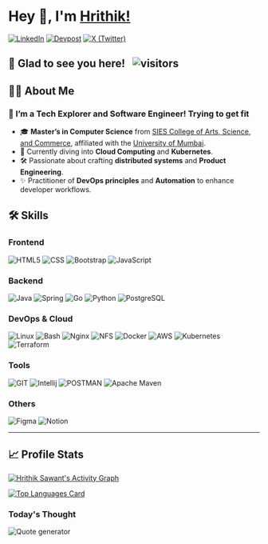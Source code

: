 # Hey 👋, I'm [Hrithik!](https://github.com/HrithikSawant/)

[![LinkedIn](https://img.shields.io/badge/LinkedIn-%230A66C2.svg?style=for-the-badge&logo=linkedin&logoColor=white)](https://in.linkedin.com/in/hrithik-sawant-740a46183)
[![Devpost](https://img.shields.io/badge/Devpost-%23003E54.svg?style=for-the-badge&logo=devpost&logoColor=white)](https://devpost.com/HrithikSawant)
[![X (Twitter)](https://img.shields.io/badge/X-%231DA1F2.svg?style=for-the-badge&logo=twitter&logoColor=white)](https://twitter.com/Hrithiks_)

## 🌟 Glad to see you here! &nbsp; ![visitors](https://visitor-badge.laobi.icu/badge?page_id=HrithikSawant.HrithikSawant)

## 👨‍💻 About Me

### 🚀 I’m a **Tech Explorer and Software Engineer! Trying to get fit**

- 🎓 **Master’s in Computer Science** from [SIES College of Arts, Science, and Commerce](http://www.siesascs.edu.in/), affiliated with the [University of Mumbai](https://mu.ac.in/). 
- 🌱 Currently diving into **Cloud Computing** and **Kubernetes**.
- 🛠 Passionate about crafting **distributed systems** and **Product Engineering**.
- ✨ Practitioner of **DevOps principles** and **Automation** to enhance developer workflows.

## 🛠 Skills

### Frontend

![HTML5](https://img.shields.io/badge/HTML5-E34F26?style=for-the-badge&logo=html5&logoColor=white)
![CSS](https://img.shields.io/badge/CSS3-1572B6?style=for-the-badge&logo=css3&logoColor=white)
![Bootstrap](https://img.shields.io/badge/Bootstrap-563D7C?style=for-the-badge&logo=bootstrap&logoColor=white)
![JavaScript](https://img.shields.io/badge/javascript-%23323330.svg?style=for-the-badge&logo=javascript&logoColor=%23F7DF1E)

### Backend

![Java](https://img.shields.io/badge/Java-%23ED8B00.svg?style=for-the-badge&logo=java&logoColor=white)
![Spring](https://img.shields.io/badge/Spring-%236DB33F.svg?style=for-the-badge&logo=spring&logoColor=white)
![Go](https://img.shields.io/badge/Go-00ADD8?style=for-the-badge&logo=go&logoColor=white)
![Python](https://img.shields.io/badge/Python-FFD43B?style=for-the-badge&logo=python&logoColor=darkgreen)
![PostgreSQL](https://img.shields.io/badge/PostgreSQL-%23316192.svg?style=for-the-badge&logo=postgresql&logoColor=white)

### DevOps & Cloud

![Linux](https://img.shields.io/badge/Linux-FCC624?style=for-the-badge&logo=linux&logoColor=black)
![Bash](https://img.shields.io/badge/Bash-%23121011.svg?style=for-the-badge&logo=gnubash&logoColor=white)
![Nginx](https://img.shields.io/badge/Nginx-%23009639.svg?style=for-the-badge&logo=nginx&logoColor=white)
![NFS](https://img.shields.io/badge/NFS-%23FF9900.svg?style=for-the-badge&logoColor=white)
![Docker](https://img.shields.io/badge/Docker-%232496ED.svg?style=for-the-badge&logo=docker&logoColor=white)
![AWS](https://img.shields.io/badge/AWS-%23FF9900.svg?style=for-the-badge&logo=amazonaws&logoColor=white)
![Kubernetes](https://img.shields.io/badge/Kubernetes-%23326CE5.svg?style=for-the-badge&logo=kubernetes&logoColor=white)
![Terraform](https://img.shields.io/badge/Terraform-%23623C3C.svg?style=for-the-badge&logo=terraform&logoColor=white)

### Tools

![GIT](https://img.shields.io/badge/Git-F05032?style=for-the-badge&logo=git&logoColor=white)
![Intellij](https://img.shields.io/badge/Intellij-2C2255?style=for-the-badge&logo=Intellij&logoColor=white)
![POSTMAN](https://img.shields.io/badge/Postman-FF6C37?style=for-the-badge&logo=Postman&logoColor=white)
![Apache Maven](https://img.shields.io/badge/Apache%20Maven-C71A36?style=for-the-badge&logo=Apache%20Maven&logoColor=white)

### Others

![Figma](https://img.shields.io/badge/figma-%23F24E1E.svg?style=for-the-badge&logo=figma&logoColor=white)
![Notion](https://img.shields.io/badge/Notion-%23000000.svg?style=for-the-badge&logo=notion&logoColor=white)

---

## 📈 Profile Stats

[![Hrithik Sawant's Activity Graph](https://github-readme-activity-graph.vercel.app/graph?username=HrithikSawant&bg_color=0d1117&color=56c3ff&line=8d87f7&point=ffcb00&area=true&hide_border=true&theme=radical)](https://github.com/HrithikSawant)

[![Top Languages Card](https://github-readme-stats.vercel.app/api/top-langs/?username=HrithikSawant&layout=compact&theme=radical)](https://github.com/HrithikSawant)

### Today's Thought

![Quote generator](https://quotes-github-readme.vercel.app/api?type=horizontal&theme=radical)
